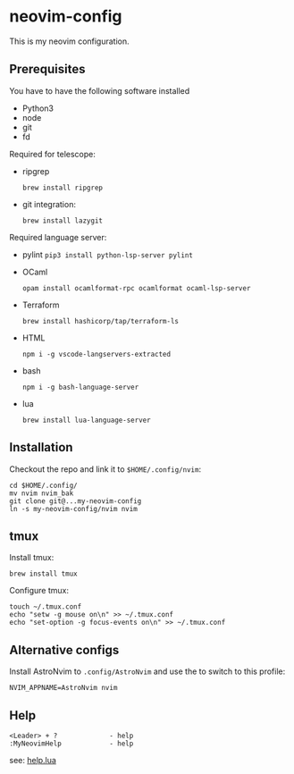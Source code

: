 # neovim-config

This is my neovim configuration.

## Prerequisites

You have to have the following software installed

* Python3
* node
* git
* fd

Required for telescope:

* ripgrep
    ```
    brew install ripgrep
    ```

* git integration:
    ```
    brew install lazygit
    ```

Required language server:

* pylint
    `pip3 install python-lsp-server pylint`

* OCaml
    ```
    opam install ocamlformat-rpc ocamlformat ocaml-lsp-server
    ```
* Terraform
    ```
    brew install hashicorp/tap/terraform-ls
    ```

* HTML
    ```
    npm i -g vscode-langservers-extracted
    ```

* bash
    ```
    npm i -g bash-language-server
    ```

* lua

    ```
    brew install lua-language-server
    ```

## Installation

Checkout the repo and link it to `$HOME/.config/nvim`:

    cd $HOME/.config/
    mv nvim nvim_bak
    git clone git@...my-neovim-config
    ln -s my-neovim-config/nvim nvim

## tmux

Install tmux:

    brew install tmux

Configure tmux:

    touch ~/.tmux.conf
    echo "setw -g mouse on\n" >> ~/.tmux.conf
    echo "set-option -g focus-events on\n" >> ~/.tmux.conf


## Alternative configs

Install AstroNvim to `.config/AstroNvim` and use the to switch to this profile:

    NVIM_APPNAME=AstroNvim nvim

## Help

```
<Leader> + ?             - help
:MyNeovimHelp            - help
```

see: [help.lua](nvim/lua/help.lua)
